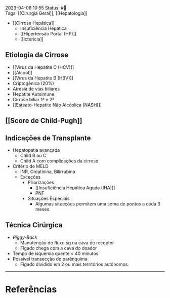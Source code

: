 2023-04-08 10:55
Status: #🌱   
Tags: [[Cirurgia Geral]], [[Hepatologia]]
<br/>
- [[Cirrose Hepática]]
	- Insuficiência Hepática
	- [[Hipertensão Portal (HP)]]
	- [[Icterícia]]
## Etiologia da Cirrose
- [[Vírus da Hepatite C (HCV)]]
- [[Álcool]]
- [[Vírus da Hepatite B (HBV)]]
- Criptogênica (20%)
- Atresia de vias biliares
- Hepatite Autoimune
- Cirrose biliar 1ª e 2ª
- [[Esteato-Hepatite Não Alcóolica (NASH)]]
## [[Score de Child-Pugh]]
## Indicações de Transplante
- Hepatopatia avançada
	- Child B ou C
	- Child A com complicações da cirrose
- Critério de MELD
	- INR, Creatinina, Bilirrubina
	- Exceções
		- Priorizações
			- [[Insuficiência Hepática Aguda (IHA)]]
			- PNF
		- Situações Especiais
			- Algumas situações permitem uma soma de pontos a cada 3 meses
## Técnica Cirúrgica
- _Piggy-Back_
	- Manutenção do fluxo sg na cava do receptor
	- Figado chega com a cava do doador
- Tempo de isquemia quente < 40 minutos
- Possível transecção do parênquima
	- Fígado dividido em 2 ou mais territórios autônomos
____
# Referências

